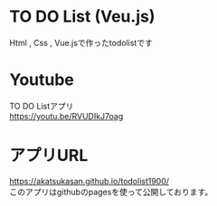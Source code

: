 # TO DO List (Veu.js)
Html , Css , Vue.jsで作ったtodolistです<br>

# Youtube
TO DO Listアプリ<br>
https://youtu.be/RVUDIkJ7oag

# アプリURL
https://akatsukasan.github.io/todolist1900/ <br>
このアプリはgithubのpagesを使って公開しております。<br>
